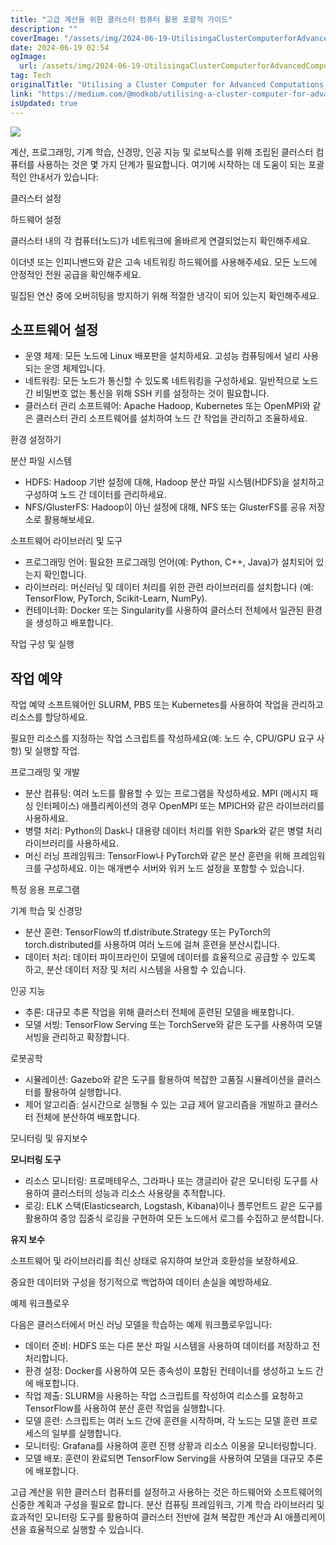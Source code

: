 ```yaml
---
title: "고급 계산을 위한 클러스터 컴퓨터 활용 포괄적 가이드"
description: ""
coverImage: "/assets/img/2024-06-19-UtilisingaClusterComputerforAdvancedComputationsAComprehensiveGuide_0.png"
date: 2024-06-19 02:54
ogImage:
  url: /assets/img/2024-06-19-UtilisingaClusterComputerforAdvancedComputationsAComprehensiveGuide_0.png
tag: Tech
originalTitle: "Utilising a Cluster Computer for Advanced Computations: A Comprehensive Guide"
link: "https://medium.com/@modkob/utilising-a-cluster-computer-for-advanced-computations-a-comprehensive-guide-eefc8e695189"
isUpdated: true
---
```


<img src="/assets/img/2024-06-19-UtilisingaClusterComputerforAdvancedComputationsAComprehensiveGuide_0.png" />

계산, 프로그래밍, 기계 학습, 신경망, 인공 지능 및 로보틱스를 위해 조립된 클러스터 컴퓨터를 사용하는 것은 몇 가지 단계가 필요합니다. 여기에 시작하는 데 도움이 되는 포괄적인 안내서가 있습니다:

클러스터 설정

하드웨어 설정

<!-- cozy-coder - 수평 -->

<ins class="adsbygoogle"
     style="display:block"
     data-ad-client="ca-pub-4877378276818686"
     data-ad-slot="1107185301"
     data-ad-format="auto"
     data-full-width-responsive="true"></ins>

<script>
     (adsbygoogle = window.adsbygoogle || []).push({});
</script>

클러스터 내의 각 컴퓨터(노드)가 네트워크에 올바르게 연결되었는지 확인해주세요.

이더넷 또는 인피니밴드와 같은 고속 네트워킹 하드웨어를 사용해주세요. 모든 노드에 안정적인 전원 공급을 확인해주세요.

밀집된 연산 중에 오버히팅을 방지하기 위해 적절한 냉각이 되어 있는지 확인해주세요.

## 소프트웨어 설정

<!-- cozy-coder - 수평 -->

<ins class="adsbygoogle"
     style="display:block"
     data-ad-client="ca-pub-4877378276818686"
     data-ad-slot="1107185301"
     data-ad-format="auto"
     data-full-width-responsive="true"></ins>

<script>
     (adsbygoogle = window.adsbygoogle || []).push({});
</script>

- 운영 체제: 모든 노드에 Linux 배포판을 설치하세요. 고성능 컴퓨팅에서 널리 사용되는 운영 체제입니다.
- 네트워킹: 모든 노드가 통신할 수 있도록 네트워킹을 구성하세요. 일반적으로 노드 간 비밀번호 없는 통신을 위해 SSH 키를 설정하는 것이 필요합니다.
- 클러스터 관리 소프트웨어: Apache Hadoop, Kubernetes 또는 OpenMPI와 같은 클러스터 관리 소프트웨어를 설치하여 노드 간 작업을 관리하고 조율하세요.

환경 설정하기

분산 파일 시스템

- HDFS: Hadoop 기반 설정에 대해, Hadoop 분산 파일 시스템(HDFS)을 설치하고 구성하여 노드 간 데이터를 관리하세요.
- NFS/GlusterFS: Hadoop이 아닌 설정에 대해, NFS 또는 GlusterFS를 공유 저장소로 활용해보세요.

<!-- cozy-coder - 수평 -->

<ins class="adsbygoogle"
     style="display:block"
     data-ad-client="ca-pub-4877378276818686"
     data-ad-slot="1107185301"
     data-ad-format="auto"
     data-full-width-responsive="true"></ins>

<script>
     (adsbygoogle = window.adsbygoogle || []).push({});
</script>

소프트웨어 라이브러리 및 도구

- 프로그래밍 언어: 필요한 프로그래밍 언어(예: Python, C++, Java)가 설치되어 있는지 확인합니다.
- 라이브러리: 머신러닝 및 데이터 처리를 위한 관련 라이브러리를 설치합니다 (예: TensorFlow, PyTorch, Scikit-Learn, NumPy).
- 컨테이너화: Docker 또는 Singularity를 사용하여 클러스터 전체에서 일관된 환경을 생성하고 배포합니다.

작업 구성 및 실행

## 작업 예약

<!-- cozy-coder - 수평 -->

<ins class="adsbygoogle"
     style="display:block"
     data-ad-client="ca-pub-4877378276818686"
     data-ad-slot="1107185301"
     data-ad-format="auto"
     data-full-width-responsive="true"></ins>

<script>
     (adsbygoogle = window.adsbygoogle || []).push({});
</script>

작업 예약 소프트웨어인 SLURM, PBS 또는 Kubernetes를 사용하여 작업을 관리하고 리소스를 할당하세요.

필요한 리소스를 지정하는 작업 스크립트를 작성하세요(예: 노드 수, CPU/GPU 요구 사항) 및 실행할 작업.

프로그래밍 및 개발

- 분산 컴퓨팅: 여러 노드를 활용할 수 있는 프로그램을 작성하세요. MPI (메시지 패싱 인터페이스) 애플리케이션의 경우 OpenMPI 또는 MPICH와 같은 라이브러리를 사용하세요.
- 병렬 처리: Python의 Dask나 대용량 데이터 처리를 위한 Spark와 같은 병렬 처리 라이브러리를 사용하세요.
- 머신 러닝 프레임워크: TensorFlow나 PyTorch와 같은 분산 훈련을 위해 프레임워크를 구성하세요. 이는 매개변수 서버와 워커 노드 설정을 포함할 수 있습니다.

<!-- cozy-coder - 수평 -->

<ins class="adsbygoogle"
     style="display:block"
     data-ad-client="ca-pub-4877378276818686"
     data-ad-slot="1107185301"
     data-ad-format="auto"
     data-full-width-responsive="true"></ins>

<script>
     (adsbygoogle = window.adsbygoogle || []).push({});
</script>

특정 응용 프로그램

기계 학습 및 신경망

- 분산 훈련: TensorFlow의 tf.distribute.Strategy 또는 PyTorch의 torch.distributed를 사용하여 여러 노드에 걸쳐 훈련을 분산시킵니다.
- 데이터 처리: 데이터 파이프라인이 모델에 데이터를 효율적으로 공급할 수 있도록 하고, 분산 데이터 저장 및 처리 시스템을 사용할 수 있습니다.

인공 지능

<!-- cozy-coder - 수평 -->

<ins class="adsbygoogle"
     style="display:block"
     data-ad-client="ca-pub-4877378276818686"
     data-ad-slot="1107185301"
     data-ad-format="auto"
     data-full-width-responsive="true"></ins>

<script>
     (adsbygoogle = window.adsbygoogle || []).push({});
</script>

- 추론: 대규모 추론 작업을 위해 클러스터 전체에 훈련된 모델을 배포합니다.
- 모델 서빙: TensorFlow Serving 또는 TorchServe와 같은 도구를 사용하여 모델 서빙을 관리하고 확장합니다.

로봇공학

- 시뮬레이션: Gazebo와 같은 도구를 활용하여 복잡한 고품질 시뮬레이션을 클러스터를 활용하여 실행합니다.
- 제어 알고리즘: 실시간으로 실행될 수 있는 고급 제어 알고리즘을 개발하고 클러스터 전체에 분산하여 배포합니다.

모니터링 및 유지보수

<!-- cozy-coder - 수평 -->

<ins class="adsbygoogle"
     style="display:block"
     data-ad-client="ca-pub-4877378276818686"
     data-ad-slot="1107185301"
     data-ad-format="auto"
     data-full-width-responsive="true"></ins>

<script>
     (adsbygoogle = window.adsbygoogle || []).push({});
</script>

**모니터링 도구**

- 리소스 모니터링: 프로메테우스, 그라파나 또는 갱글리아 같은 모니터링 도구를 사용하여 클러스터의 성능과 리소스 사용량을 추적합니다.
- 로깅: ELK 스택(Elasticsearch, Logstash, Kibana)이나 플루언트드 같은 도구를 활용하여 중앙 집중식 로깅을 구현하여 모든 노드에서 로그를 수집하고 분석합니다.

**유지 보수**

소프트웨어 및 라이브러리를 최신 상태로 유지하여 보안과 호환성을 보장하세요.

<!-- cozy-coder - 수평 -->

<ins class="adsbygoogle"
     style="display:block"
     data-ad-client="ca-pub-4877378276818686"
     data-ad-slot="1107185301"
     data-ad-format="auto"
     data-full-width-responsive="true"></ins>

<script>
     (adsbygoogle = window.adsbygoogle || []).push({});
</script>

중요한 데이터와 구성을 정기적으로 백업하여 데이터 손실을 예방하세요.

예제 워크플로우

다음은 클러스터에서 머신 러닝 모델을 학습하는 예제 워크플로우입니다:

- 데이터 준비: HDFS 또는 다른 분산 파일 시스템을 사용하여 데이터를 저장하고 전처리합니다.
- 환경 설정: Docker를 사용하여 모든 종속성이 포함된 컨테이너를 생성하고 노드 간에 배포합니다.
- 작업 제출: SLURM을 사용하는 작업 스크립트를 작성하여 리소스를 요청하고 TensorFlow를 사용하여 분산 훈련 작업을 실행합니다.
- 모델 훈련: 스크립트는 여러 노드 간에 훈련을 시작하며, 각 노드는 모델 훈련 프로세스의 일부를 실행합니다.
- 모니터링: Grafana를 사용하여 훈련 진행 상황과 리소스 이용을 모니터링합니다.
- 모델 배포: 훈련이 완료되면 TensorFlow Serving을 사용하여 모델을 대규모 추론에 배포합니다.

<!-- cozy-coder - 수평 -->

<ins class="adsbygoogle"
     style="display:block"
     data-ad-client="ca-pub-4877378276818686"
     data-ad-slot="1107185301"
     data-ad-format="auto"
     data-full-width-responsive="true"></ins>

<script>
     (adsbygoogle = window.adsbygoogle || []).push({});
</script>

고급 계산을 위한 클러스터 컴퓨터를 설정하고 사용하는 것은 하드웨어와 소프트웨어의 신중한 계획과 구성을 필요로 합니다. 분산 컴퓨팅 프레임워크, 기계 학습 라이브러리 및 효과적인 모니터링 도구를 활용하여 클러스터 전반에 걸쳐 복잡한 계산과 AI 애플리케이션을 효율적으로 실행할 수 있습니다.
